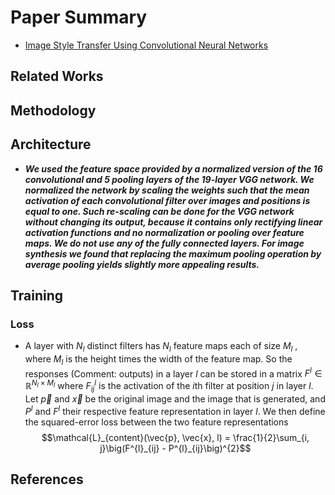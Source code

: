 # Paper Summary
- [Image Style Transfer Using Convolutional Neural Networks](https://www.cv-foundation.org/openaccess/content_cvpr_2016/papers/Gatys_Image_Style_Transfer_CVPR_2016_paper.pdf)
## Related Works
## Methodology
## Architecture
- ***We used the feature space provided by a normalized version of the 16 convolutional and 5 pooling layers of the 19-layer VGG network. We normalized the network by scaling the weights such that the mean activation of each convolutional filter over images and positions is equal to one. Such re-scaling can be done for the VGG network without changing its output, because it contains only rectifying linear activation functions and no normalization or pooling over feature maps. We do not use any of the fully connected layers. For image synthesis we found that replacing the maximum pooling operation by average pooling yields slightly more appealing results.***
## Training
### Loss
- A layer with $N_{l}$ distinct filters has $N_{l}$ feature maps each of size $M_{l}$ , where $M_{l}$ is the height times the width of the feature map. So the responses (Comment: outputs) in a layer $l$ can be stored in a matrix $F^{l} \in \mathbb{R}^{N_{l} \times M_{l}}$ where $F^{l}_{ij}$ is the activation of the $i$th filter at position $j$ in layer $l$. Let $\vec{p}$ and $\vec{x}$ be the original image and the image that is generated, and $P^{l}$ and $F^{l}$ their respective feature representation in layer $l$. We then define the squared-error loss between the two feature representations
$$\mathcal{L}_{content}(\vec{p}, \vec{x}, l) = \frac{1}{2}\sum_{i, j}\big(F^{l}_{ij} - P^{l}_{ij}\big)^{2}$$
## References
